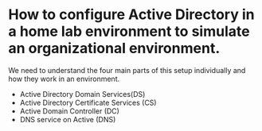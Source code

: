 # How to configure Active Directory in a home lab environment to simulate an organizational environment.

We need to understand the four main parts of this setup individually and how they work in an environment.

- Active Directory Domain Services(DS)
- Active Directory Certificate Services (CS)
- Active Domain Controller (DC)
- DNS service on Active (DNS)
  
